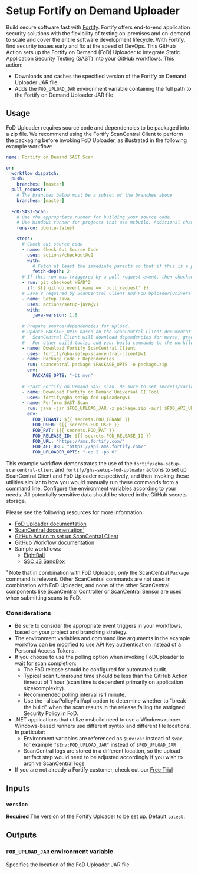 # Setup Fortify on Demand Uploader

Build secure software fast with [Fortify](https://www.microfocus.com/en-us/solutions/application-security). Fortify offers end-to-end application security solutions with the flexibility of testing on-premises and on-demand to scale and cover the entire software development lifecycle.  With Fortify, find security issues early and fix at the speed of DevOps. This GitHub Action sets up the Fortify on Demand (FoD) Uploader to integrate Static Application Security Testing (SAST) into your GitHub workflows. This action:
* Downloads and caches the specified version of the Fortify on Demand Uploader JAR file
* Adds the `FOD_UPLOAD_JAR` environment variable containing the full path to the Fortify on Demand Uploader JAR file

## Usage

FoD Uploader requires source code and dependencies to be packaged into a zip file. We recommend using the Fortify ScanCentral Client to perform the packaging before invoking FoD Uploader, as illustrated in the following example workflow:

```yaml
name: Fortify on Demand SAST Scan

on: 
  workflow_dispatch:
  push:
    branches: [master]
  pull_request:
    # The branches below must be a subset of the branches above
    branches: [master]
    
  FoD-SAST-Scan:
    # Use the appropriate runner for building your source code. 
    # Use Windows runner for projects that use msbuild. Additional changes to RUN commands will be required.
    runs-on: ubuntu-latest

    steps:
      # Check out source code
      - name: Check Out Source Code
        uses: actions/checkout@v2
        with:
          # Fetch at least the immediate parents so that if this is a pull request then we can checkout the head.
          fetch-depth: 2
      # If this run was triggered by a pull request event, then checkout the head of the pull request instead of the merge commit.
      - run: git checkout HEAD^2
        if: ${{ github.event_name == 'pull_request' }}      
      # Java 8 required by ScanCentral Client and FoD Uploader(Univeral CI Tool)
      - name: Setup Java
        uses: actions/setup-java@v1
        with:
          java-version: 1.8
      
      # Prepare source+dependencies for upload. 
      # Update PACKAGE_OPTS based on the ScanCentral Client documentation and your project's included tech stack(s).
      #   ScanCentral Client will download dependencies for maven, gradle and msbuild projects.
      #   For other build tools, add your build commands to the workflow to download necessary dependencies and prepare according to Fortify on Demand Packaging documentation.
      - name: Download Fortify ScanCentral Client
        uses: fortify/gha-setup-scancentral-client@v1
      - name: Package Code + Dependencies
        run: scancentral package $PACKAGE_OPTS -o package.zip
        env:
          PACKAGE_OPTS: "-bt mvn"
      
      # Start Fortify on Demand SAST scan. Be sure to set secrets/variables for your desired configuration.
      - name: Download Fortify on Demand Universal CI Tool
        uses: fortify/gha-setup-fod-uploader@v1
      - name: Perform SAST Scan
        run: java -jar $FOD_UPLOAD_JAR -z package.zip -aurl $FOD_API_URL -purl $FOD_URL -rid "$FOD_RELEASE_ID" -tc "$FOD_TENANT" -uc "$FOD_USER" "$FOD_PAT" $FOD_UPLOADER_OPTS
        env: 
          FOD_TENANT: ${{ secrets.FOD_TENANT }}  
          FOD_USER: ${{ secrets.FOD_USER }}
          FOD_PAT: ${{ secrets.FOD_PAT }}
          FOD_RELEASE_ID: ${{ secrets.FOD_RELEASE_ID }}
          FOD_URL: "https://ams.fortify.com/"
          FOD_API_URL: "https://api.ams.fortify.com/"
          FOD_UPLOADER_OPTS: "-ep 2 -pp 0"
```

This example workflow demonstrates the use of the `fortify/gha-setup-scancentral-client` and `fortify/gha-setup-fod-uploader` actions to set up ScanCentral Client and FoD Uploader respectively, and then invoking these utilities similar to how you would manually run these commands from a command line. Configure the environment variables according to your needs. All potentially sensitive data should be stored in the GitHub secrets storage.

Please see the following resources for more information:

* [FoD Uploader documentation](https://github.com/fod-dev/fod-uploader-java)
* [ScanCentral documentation¹](https://www.microfocus.com/documentation/fortify-software-security-center/2010/ScanCentral_Help_20.1.0/index.htm#CLI.htm%3FTocPath%3DFortify%2520ScanCentral%2520Command%2520Options%7C_____0)  
* [GitHub Action to set up ScanCentral Client](https://github.com/fortify/gha-setup-scancentral-client)
* [GitHub Workflow documentation](https://docs.github.com/en/actions/configuring-and-managing-workflows/configuring-a-workflow)
* Sample workflows:
    * [EightBall](https://github.com/fortify/gha-sample-workflows-eightball/tree/master/.github/workflows)
	* [SSC JS SandBox](https://github.com/fortify/gha-sample-workflows-ssc-js-sandbox/tree/master/.github/workflows)


¹ Note that in combination with FoD Uploader, *only* the ScanCentral `Package` command is relevant. Other ScanCentral commands are not used in combination with FoD Uploader, and none of the other ScanCentral components like ScanCentral Controller or ScanCentral Sensor are used when submitting scans to FoD.

### Considerations

* Be sure to consider the appropriate event triggers in your workflows, based on your project and branching strategy.
* The environment variables and command line arguments in the example workflow can be modified to use API Key authentication instead of a Personal Access Tokens.
* If you choose to use the polling option when invoking FoDUploader to wait for scan completion:
    * The FoD release should be configured for automated audit.
    * Typical scan turnaround time should be less than the GitHub Action timeout of 1 hour (scan time is dependent primarily on application size/complexity).
    * Recommended polling interval is 1 minute.
    * Use the -allowPolicyFail/apf option to determine whether to "break the build" when the scan results in the release failing the assigned Security Policy in FoD.
* .NET applications that utilize msbuild need to use a Windows runner. Windows-based runners use different syntax and different file locations. In particular:
    * Environment variables are referenced as `$Env:var` instead of `$var`, for example `"$Env:FOD_UPLOAD_JAR"` instead of `$FOD_UPLOAD_JAR`
    * ScanCentral logs are stored in a different location, so the upload-artifact step would need to be adjusted accordingly if you wish to archive ScanCentral logs
* If you are not already a Fortify customer, check out our [Free Trial](https://www.microfocus.com/en-us/products/application-security-testing/free-trial)


## Inputs

### `version`
**Required** The version of the Fortify Uploader to be set up. Default `latest`.

## Outputs

### `FOD_UPLOAD_JAR` environment variable
Specifies the location of the FoD Uploader JAR file
